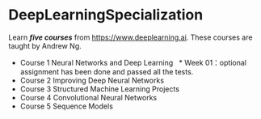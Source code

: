 # DeepLearningSpecialization
Learn ***five courses*** from https://www.deeplearning.ai. These courses are taught by Andrew Ng.
* Course 1 Neural Networks and Deep Learning
     * Week 01：optional assignment has been done and passed all the tests.
* Course 2 Improving Deep Neural Networks 
* Course 3 Structured Machine Learning Projects 
* Course 4 Convolutional Neural Networks
* Course 5 Sequence Models 
